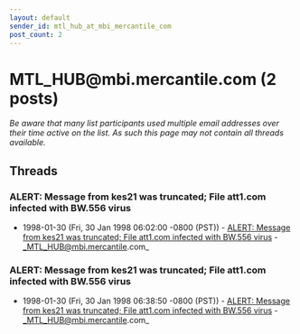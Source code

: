 ```yaml
---
layout: default
sender_id: mtl_hub_at_mbi_mercantile_com
post_count: 2
---
```


# MTL_HUB<span>@</span>mbi.mercantile.com (2 posts)

_Be aware that many list participants used multiple email addresses over their time active on the list. As such this page may not contain all threads available._

## Threads

### ALERT: Message from kes21 was truncated; File att1.com infected with BW.556 virus
+ 1998-01-30 (Fri, 30 Jan 1998 06:02:00 -0800 (PST)) - [ALERT: Message from kes21 was truncated; File att1.com infected with BW.556 virus](/archive/1998/01/1256e2cb34a58a306491ccbebe9e37b6f6a1b78ead2f78bc1b63821908984c32) - _MTL_HUB@mbi.mercantile.com_

### ALERT: Message from kes21 was truncated; File att1.com infected with BW.556 virus
+ 1998-01-30 (Fri, 30 Jan 1998 06:38:50 -0800 (PST)) - [ALERT: Message from kes21 was truncated; File att1.com infected with BW.556 virus](/archive/1998/01/6463457442ce5723c4bdd30bbfa8717e9aa0bd7291b9cbc807287879d8e3b95e) - _MTL_HUB@mbi.mercantile.com_

